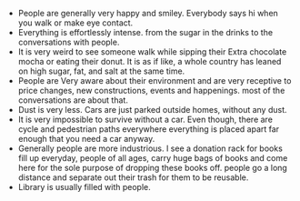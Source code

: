 
- People are generally very happy and smiley. Everybody says hi when you walk or make eye contact.
- Everything is effortlessly intense. from the sugar in the drinks to the conversations with people. 
- It is very weird to see someone walk while sipping their Extra chocolate mocha or eating their donut. It is as if like, a whole country has leaned on high sugar, fat, and salt at the same time.
- People are Very aware about their environment and are very receptive to price changes, new constructions, events and happenings. most of the conversations are about that.
- Dust is very less. Cars are just parked outside homes, without any dust.
- It is very impossible to survive without a car. Even though, there are cycle and pedestrian paths everywhere everything is placed apart far enough that you need a car anyway. 
- Generally people are more industrious. I see a donation rack for books fill up everyday, people of all ages, carry huge bags of books and come here for the sole purpose of dropping these books off. people go a long distance and separate out their trash for them to be reusable.
- Library is usually filled with people.